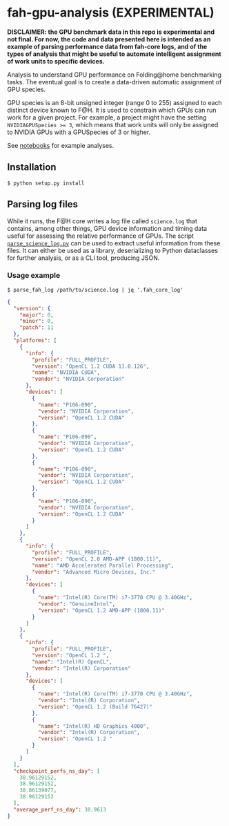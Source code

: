 # fah-gpu-analysis (EXPERIMENTAL)

**DISCLAIMER: the GPU benchmark data in this repo is experimental and not final. For now, the code and data presented here is intended as an example of parsing performance data from fah-core logs, and of the types of analysis that might be useful to automate intelligent assignment of work units to specific devices.**

Analysis to understand GPU performance on Folding@home benchmarking tasks. The eventual goal is to create a data-driven automatic assignment of GPU species.

GPU species is an 8-bit unsigned integer (range 0 to 255) assigned to each distinct device known to F@H. It is used to constrain which GPUs can run work for a given project. For example, a project might have the setting `NVIDIAGPUSpecies >= 3`, which means that work units will only be assigned to NVIDIA GPUs with a GPUSpecies of 3 or higher.

See [notebooks](notebooks) for example analyses.

## Installation

```shell
$ python setup.py install
```

## Parsing log files

While it runs, the F@H core writes a log file called `science.log` that contains, among other things, GPU device information and timing data useful for assessing the relative performance of GPUs. The script [`parse_science_log.py`](parse_science_log.py) can be used to extract useful information from these files. It can either be used as a library, deserializing to Python dataclasses for further analysis, or as a CLI tool, producing JSON.

### Usage example

``` shell
$ parse_fah_log /path/to/science.log | jq '.fah_core_log'
```

``` json
{
  "version": {
    "major": 0,
    "minor": 0,
    "patch": 11
  },
  "platforms": [
    {
      "info": {
        "profile": "FULL_PROFILE",
        "version": "OpenCL 1.2 CUDA 11.0.126",
        "name": "NVIDIA CUDA",
        "vendor": "NVIDIA Corporation"
      },
      "devices": [
        {
          "name": "P106-090",
          "vendor": "NVIDIA Corporation",
          "version": "OpenCL 1.2 CUDA"
        },
        {
          "name": "P106-090",
          "vendor": "NVIDIA Corporation",
          "version": "OpenCL 1.2 CUDA"
        },
        {
          "name": "P106-090",
          "vendor": "NVIDIA Corporation",
          "version": "OpenCL 1.2 CUDA"
        },
        {
          "name": "P106-090",
          "vendor": "NVIDIA Corporation",
          "version": "OpenCL 1.2 CUDA"
        }
      ]
    },
    {
      "info": {
        "profile": "FULL_PROFILE",
        "version": "OpenCL 2.0 AMD-APP (1800.11)",
        "name": "AMD Accelerated Parallel Processing",
        "vendor": "Advanced Micro Devices, Inc."
      },
      "devices": [
        {
          "name": "Intel(R) Core(TM) i7-3770 CPU @ 3.40GHz",
          "vendor": "GenuineIntel",
          "version": "OpenCL 1.2 AMD-APP (1800.11)"
        }
      ]
    },
    {
      "info": {
        "profile": "FULL_PROFILE",
        "version": "OpenCL 1.2 ",
        "name": "Intel(R) OpenCL",
        "vendor": "Intel(R) Corporation"
      },
      "devices": [
        {
          "name": "Intel(R) Core(TM) i7-3770 CPU @ 3.40GHz",
          "vendor": "Intel(R) Corporation",
          "version": "OpenCL 1.2 (Build 76427)"
        },
        {
          "name": "Intel(R) HD Graphics 4000",
          "vendor": "Intel(R) Corporation",
          "version": "OpenCL 1.2 "
        }
      ]
    }
  ],
  "checkpoint_perfs_ns_day": [
    38.96129152,
    38.96129152,
    38.86139077,
    38.96129152
  ],
  "average_perf_ns_day": 38.9613
}
```
